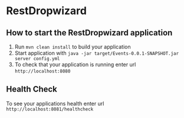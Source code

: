 # RestDropwizard

How to start the RestDropwizard application
---

1. Run `mvn clean install` to build your application
1. Start application with `java -jar target/Events-0.0.1-SNAPSHOT.jar server config.yml`
1. To check that your application is running enter url `http://localhost:8080`

Health Check
---

To see your applications health enter url `http://localhost:8081/healthcheck`
